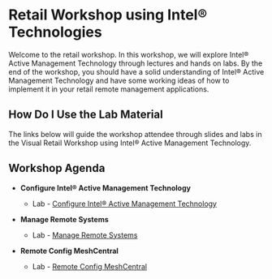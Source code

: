 # Retail Workshop using Intel® Technologies
Welcome to the retail workshop. In this workshop, we will explore Intel® Active Management Technology through lectures and hands on labs. By the end of the workshop, you should have a solid understanding of Intel® Active Management Technology and have some working ideas of how to implement it in your retail remote management applications.

## How Do I Use the Lab Material
The links below will guide the workshop attendee through slides and labs in the Visual Retail Workshop using Intel® Active Management Technology.

## Workshop Agenda
* **Configure Intel® Active Management Technology**
    <!--- Slide Deck --->
    - Lab - [Configure Intel® Active Management Technology](./Configure_AMT.md)


* **Manage Remote Systems**
  <!--- Slide Deck --->
  - Lab - [Manage Remote Systems](./Manage_Remote_Systems.md)


* **Remote Config MeshCentral**
  <!--- Slide Deck --->
  - Lab - [Remote Config MeshCentral](./Remote_Config_MeshCentral.md)
